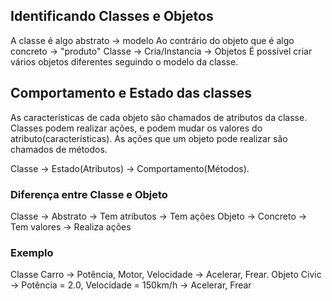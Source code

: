 ## Identificando Classes e Objetos

A classe é algo abstrato -> modelo
Ao contrário do objeto que é algo concreto -> "produto"
Classe -> Cria/Instancia -> Objetos
É possível criar vários objetos diferentes seguindo o modelo da classe.
## Comportamento e Estado das classes

As características de cada objeto são chamados de atributos da classe.
Classes podem realizar ações, e podem mudar os valores do atributo(características).
As ações que um objeto pode realizar são chamados de métodos.

Classe -> Estado(Atributos) -> Comportamento(Métodos).
### Diferença entre Classe e Objeto

Classe -> Abstrato -> Tem atributos -> Tem ações
Objeto -> Concreto -> Tem valores -> Realiza ações
### Exemplo
Classe Carro -> Potência, Motor, Velocidade -> Acelerar, Frear.
Objeto Civic -> Potência = 2.0, Velocidade = 150km/h -> Acelerar, Frear



